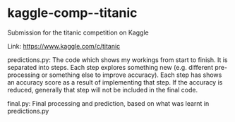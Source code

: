 # kaggle-comp--titanic
Submission for the titanic competition on Kaggle

Link:
https://www.kaggle.com/c/titanic


predictions.py:
The code which shows my workings from start to finish. It is separated into steps. Each step explores something new (e.g. different pre-processing or something else to improve accuracy). Each step has shows an accuracy score as a result of implementing that step. If the accuracy is reduced, generally that step will not be included in the final code.

final.py:
Final processing and prediction, based on what was learnt in predictions.py
